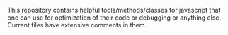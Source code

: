This repository contains helpful tools/methods/classes for javascript that one can use for optimization of their code or debugging or anything else. Current files have extensive comments in them.